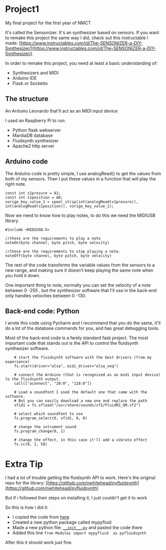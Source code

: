 # Project1
My final project for the first year of NMCT

It's called the Sensonizer. It's an synthesizer based on sensors.
If you want to remake this project the same way I did, check out this instructable I made:
[https://www.instructables.com/id/The-SENSONIZER-a-DIY-Synthesizer/](https://www.instructables.com/id/The-SENSONIZER-a-DIY-Synthesizer/) 

In order to remake this project, you need at least a basic understanding of:
- Synthesizers and MIDI
- Arduino IDE 
- Flask or Socketio
 
## The structure
    
An Arduino Leonardo that'll act as an MIDI input device
    
I used an Raspberry Pi to run:
- Python flask webserver
- MardiaDB database     
- Fluidsynth synthesizer
- Apache2 http server
    
## Arduino code

The Arduino code is pretty simple, I use analogRead() to get the values from both of my sensors. Then I put these values in a function that will play the right note.

    const int s1presure = A1;
    const int s1position = A0;
    vorige_key_value_1 = speel_strip(int(analogRead(s1presure)), int(analogRead(s1position)), vorige_key_value_1);
 
Now we need to know how to play notes, to do this we need the MIDIUSB library
    
    #include <MIDIUSB.h>

    //these are the requirements to play a note
    noteOn(byte channel, byte pitch, byte velocity)

    //these are the requirements to stop playing a note.
    noteOff(byte channel, byte pitch, byte velocity)
 
The rest of the code transforms the variable values from the sensors to a new range, and making sure it doesn't keep playing the same note when you hold it down.

One important thing to note, normally  you can set the velocity of a note between 0 -255 , but the synthesizer software that I'll use in the back-end only handles velocities between 0 -130.

## Back-end code: Python
I wrote this code using Pycharm and I recommend that you do the same, it'll do a lot of the database commands for you, and has great debugging tools.


Most of the back-end code is a farely  standard fask project.
The most important code that stands out is the API to control the fluidsynth synthesizer software.

```
    # start the fluidsynth software with the best drivers (from my experience)
    fs.start(driver="alsa", midi_driver="alsa_seq")

    # connect the Arduino (that is recognized as an midi input device) to the fluidsynth output.
    call(["aconnect", "20:0", "128:0"])

    # Load a soundfont I used the default one that came with the software. 
    # But you can easily download a new one and replace the path
    sfid1 = fs.sfload("/usr/share/sounds/sf2/FluidR3_GM.sf2")
    
    # select which soundfont to use
    fs.program_select(0, sfid1, 0, 0)

    # change the intrument sound
    fs.program_change(0, 1)

    # change the effect, in this case it'll add a vibrato effect
    fs.cc(0, 1, 50)
```
# Extra Tip
I had a lot of trouble getting the fluidsynth API to work.
Here's the original repo for the library: [https://github.com/nwhitehead/pyfluidsynth](https://github.com/nwhitehead/pyfluidsynth)

But if i followed their steps on installing it, I just couldn't get it to work

So this is how i did it:
- I copied the code from [here](https://github.com/nwhitehead/pyfluidsynth/blob/master/fluidsynth.py)
- Created a new python package called mypyfluid
- Made a new python file: [`__init__.py`](https://github.com/RobbeBrandse/Project1/blob/master/Backend/Modules/mypyfluid/__init__.py) and pasted the code there
- Added this line `from Modules import mypyfluid  as pyfluidsynth`

After this it should work just fine.